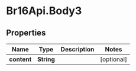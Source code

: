 # Br16Api.Body3

## Properties
Name | Type | Description | Notes
------------ | ------------- | ------------- | -------------
**content** | **String** |  | [optional] 


